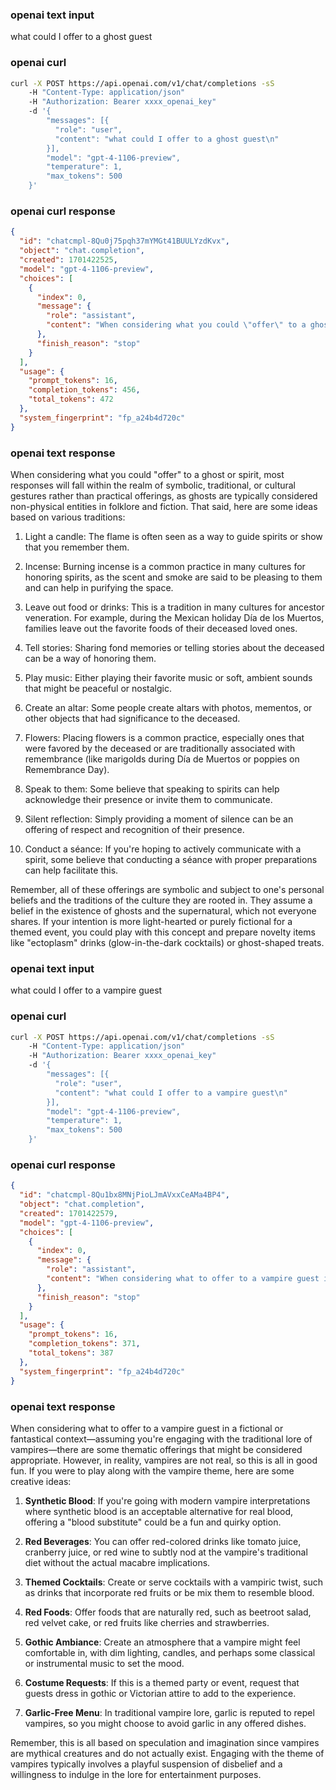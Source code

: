 ### openai text input

what could I offer to a ghost guest


### openai curl

```sh
curl -X POST https://api.openai.com/v1/chat/completions -sS
    -H "Content-Type: application/json"
    -H "Authorization: Bearer xxxx_openai_key"
    -d '{
        "messages": [{
          "role": "user",
          "content": "what could I offer to a ghost guest\n"
        }],
        "model": "gpt-4-1106-preview",
        "temperature": 1,
        "max_tokens": 500
    }' 
```


### openai curl response

```json
{
  "id": "chatcmpl-8Qu0j75pqh37mYMGt41BUULYzdKvx",
  "object": "chat.completion",
  "created": 1701422525,
  "model": "gpt-4-1106-preview",
  "choices": [
    {
      "index": 0,
      "message": {
        "role": "assistant",
        "content": "When considering what you could \"offer\" to a ghost or spirit, most responses will fall within the realm of symbolic, traditional, or cultural gestures rather than practical offerings, as ghosts are typically considered non-physical entities in folklore and fiction. That said, here are some ideas based on various traditions:\n\n1. Light a candle: The flame is often seen as a way to guide spirits or show that you remember them.\n\n2. Incense: Burning incense is a common practice in many cultures for honoring spirits, as the scent and smoke are said to be pleasing to them and can help in purifying the space.\n\n3. Leave out food or drinks: This is a tradition in many cultures for ancestor veneration. For example, during the Mexican holiday Día de los Muertos, families leave out the favorite foods of their deceased loved ones.\n\n4. Tell stories: Sharing fond memories or telling stories about the deceased can be a way of honoring them.\n\n5. Play music: Either playing their favorite music or soft, ambient sounds that might be peaceful or nostalgic.\n\n6. Create an altar: Some people create altars with photos, mementos, or other objects that had significance to the deceased.\n\n7. Flowers: Placing flowers is a common practice, especially ones that were favored by the deceased or are traditionally associated with remembrance (like marigolds during Día de Muertos or poppies on Remembrance Day).\n\n8. Speak to them: Some believe that speaking to spirits can help acknowledge their presence or invite them to communicate.\n\n9. Silent reflection: Simply providing a moment of silence can be an offering of respect and recognition of their presence.\n\n10. Conduct a séance: If you're hoping to actively communicate with a spirit, some believe that conducting a séance with proper preparations can help facilitate this.\n\nRemember, all of these offerings are symbolic and subject to one's personal beliefs and the traditions of the culture they are rooted in. They assume a belief in the existence of ghosts and the supernatural, which not everyone shares. If your intention is more light-hearted or purely fictional for a themed event, you could play with this concept and prepare novelty items like \"ectoplasm\" drinks (glow-in-the-dark cocktails) or ghost-shaped treats."
      },
      "finish_reason": "stop"
    }
  ],
  "usage": {
    "prompt_tokens": 16,
    "completion_tokens": 456,
    "total_tokens": 472
  },
  "system_fingerprint": "fp_a24b4d720c"
}
```


### openai text response

When considering what you could "offer" to a ghost or spirit, most responses will fall within the realm of symbolic, traditional, or cultural gestures rather than practical offerings, as ghosts are typically considered non-physical entities in folklore and fiction. That said, here are some ideas based on various traditions:

1. Light a candle: The flame is often seen as a way to guide spirits or show that you remember them.

2. Incense: Burning incense is a common practice in many cultures for honoring spirits, as the scent and smoke are said to be pleasing to them and can help in purifying the space.

3. Leave out food or drinks: This is a tradition in many cultures for ancestor veneration. For example, during the Mexican holiday Día de los Muertos, families leave out the favorite foods of their deceased loved ones.

4. Tell stories: Sharing fond memories or telling stories about the deceased can be a way of honoring them.

5. Play music: Either playing their favorite music or soft, ambient sounds that might be peaceful or nostalgic.

6. Create an altar: Some people create altars with photos, mementos, or other objects that had significance to the deceased.

7. Flowers: Placing flowers is a common practice, especially ones that were favored by the deceased or are traditionally associated with remembrance (like marigolds during Día de Muertos or poppies on Remembrance Day).

8. Speak to them: Some believe that speaking to spirits can help acknowledge their presence or invite them to communicate.

9. Silent reflection: Simply providing a moment of silence can be an offering of respect and recognition of their presence.

10. Conduct a séance: If you're hoping to actively communicate with a spirit, some believe that conducting a séance with proper preparations can help facilitate this.

Remember, all of these offerings are symbolic and subject to one's personal beliefs and the traditions of the culture they are rooted in. They assume a belief in the existence of ghosts and the supernatural, which not everyone shares. If your intention is more light-hearted or purely fictional for a themed event, you could play with this concept and prepare novelty items like "ectoplasm" drinks (glow-in-the-dark cocktails) or ghost-shaped treats.


### openai text input

what could I offer to a vampire guest


### openai curl

```sh
curl -X POST https://api.openai.com/v1/chat/completions -sS
    -H "Content-Type: application/json"
    -H "Authorization: Bearer xxxx_openai_key"
    -d '{
        "messages": [{
          "role": "user",
          "content": "what could I offer to a vampire guest\n"
        }],
        "model": "gpt-4-1106-preview",
        "temperature": 1,
        "max_tokens": 500
    }' 
```


### openai curl response

```json
{
  "id": "chatcmpl-8Qu1bx8MNjPioLJmAVxxCeAMa4BP4",
  "object": "chat.completion",
  "created": 1701422579,
  "model": "gpt-4-1106-preview",
  "choices": [
    {
      "index": 0,
      "message": {
        "role": "assistant",
        "content": "When considering what to offer to a vampire guest in a fictional or fantastical context—assuming you're engaging with the traditional lore of vampires—there are some thematic offerings that might be considered appropriate. However, in reality, vampires are not real, so this is all in good fun. If you were to play along with the vampire theme, here are some creative ideas:\n\n1. **Synthetic Blood**: If you're going with modern vampire interpretations where synthetic blood is an acceptable alternative for real blood, offering a \"blood substitute\" could be a fun and quirky option.\n\n2. **Red Beverages**: You can offer red-colored drinks like tomato juice, cranberry juice, or red wine to subtly nod at the vampire's traditional diet without the actual macabre implications.\n\n3. **Themed Cocktails**: Create or serve cocktails with a vampiric twist, such as drinks that incorporate red fruits or be mix them to resemble blood.\n\n4. **Red Foods**: Offer foods that are naturally red, such as beetroot salad, red velvet cake, or red fruits like cherries and strawberries.\n\n5. **Gothic Ambiance**: Create an atmosphere that a vampire might feel comfortable in, with dim lighting, candles, and perhaps some classical or instrumental music to set the mood.\n\n6. **Costume Requests**: If this is a themed party or event, request that guests dress in gothic or Victorian attire to add to the experience.\n\n7. **Garlic-Free Menu**: In traditional vampire lore, garlic is reputed to repel vampires, so you might choose to avoid garlic in any offered dishes.\n\nRemember, this is all based on speculation and imagination since vampires are mythical creatures and do not actually exist. Engaging with the theme of vampires typically involves a playful suspension of disbelief and a willingness to indulge in the lore for entertainment purposes."
      },
      "finish_reason": "stop"
    }
  ],
  "usage": {
    "prompt_tokens": 16,
    "completion_tokens": 371,
    "total_tokens": 387
  },
  "system_fingerprint": "fp_a24b4d720c"
}
```


### openai text response

When considering what to offer to a vampire guest in a fictional or fantastical context—assuming you're engaging with the traditional lore of vampires—there are some thematic offerings that might be considered appropriate. However, in reality, vampires are not real, so this is all in good fun. If you were to play along with the vampire theme, here are some creative ideas:

1. **Synthetic Blood**: If you're going with modern vampire interpretations where synthetic blood is an acceptable alternative for real blood, offering a "blood substitute" could be a fun and quirky option.

2. **Red Beverages**: You can offer red-colored drinks like tomato juice, cranberry juice, or red wine to subtly nod at the vampire's traditional diet without the actual macabre implications.

3. **Themed Cocktails**: Create or serve cocktails with a vampiric twist, such as drinks that incorporate red fruits or be mix them to resemble blood.

4. **Red Foods**: Offer foods that are naturally red, such as beetroot salad, red velvet cake, or red fruits like cherries and strawberries.

5. **Gothic Ambiance**: Create an atmosphere that a vampire might feel comfortable in, with dim lighting, candles, and perhaps some classical or instrumental music to set the mood.

6. **Costume Requests**: If this is a themed party or event, request that guests dress in gothic or Victorian attire to add to the experience.

7. **Garlic-Free Menu**: In traditional vampire lore, garlic is reputed to repel vampires, so you might choose to avoid garlic in any offered dishes.

Remember, this is all based on speculation and imagination since vampires are mythical creatures and do not actually exist. Engaging with the theme of vampires typically involves a playful suspension of disbelief and a willingness to indulge in the lore for entertainment purposes.


